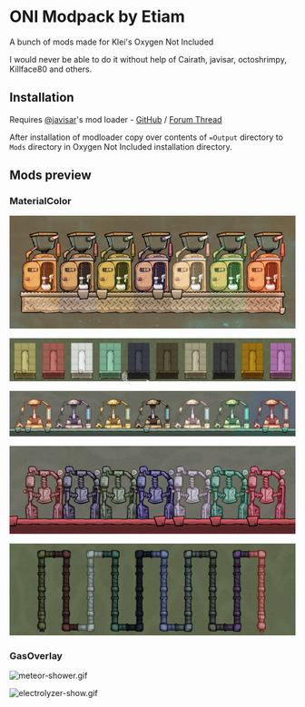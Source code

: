 # ONI Modpack by Etiam

A bunch of mods made for Klei's Oxygen Not Included

I would never be able to do it without help of Cairath, javisar, octoshrimpy, Killface80 and others.

## Installation

Requires [@javisar](https://github.com/javisar)'s mod loader - [GitHub](https://github.com/javisar/ONI-Modloader) / [Forum Thread](https://forums.kleientertainment.com/forums/topic/88186-mods05-oni-modloader/)

After installation of modloader copy over contents of `=Output` directory to `Mods` directory in Oxygen Not Included installation directory.

## Mods preview

### MaterialColor

![lavatories.png](Preview/Images/lavatories.png)

![blocks.png](Preview/Images/blocks.png)

![forges.png](Preview/Images/forges.png)

![mushers.png](Preview/Images/mushers.png)

![pipes.png](Preview/Images/pipes.png)

### GasOverlay

![meteor-shower.gif](Preview/Gifs/meteor-shower.gif)

![electrolyzer-show.gif](Preview/Gifs/electrolyzer-show.gif)
